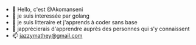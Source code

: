 - 👋 Hello, c'est @Akomanseni
- 👀 je suis interessée par golang
- 🌱 je suis litteraire et j'apprends à coder sans base
- 💞️ japprécierais d'apprendre auprès des personnes qui s'y connaissent
- 📫 jazzymathey@gmail.com

<!---
Akomanseni/Akomanseni is a ✨ special ✨ repository because its `README.md` (this file) appears on your GitHub profile.
You can click the Preview link to take a look at your changes.
--->
